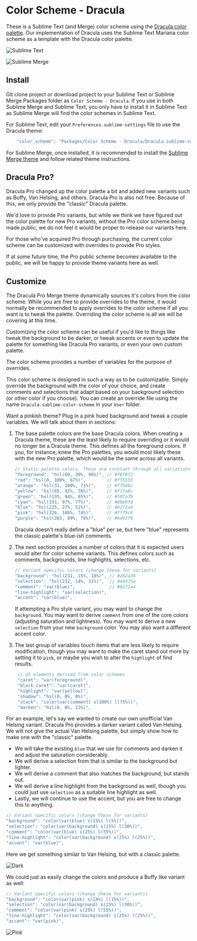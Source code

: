 # Color Scheme - Dracula

These is a Sublime Text (and Merge) color scheme using the [Dracula color palette](https://github.com/dracula/dracula-theme).
Our implementation of Dracula uses the Sublime Text Mariana color scheme as a template with the Dracula color palette.

![Sublime Text](screenshots/Text%20-%20Dracula.png)

![Sublime Merge](screenshots/Merge%20-%20Dracula.png)

## Install

Git clone project or download project to your Sublime Text or Sublime Merge Packages folder as `Color Scheme - Dracula`.
If you use in both Sublime Merge and Sublime Text, you only have to install it in Sublime Text as Sublime Merge will
find the color schemes in Sublime Text.

For Sublime Text, edit your `Preferences.sublime-settings` file to use the Dracula theme:

```js
    "color_scheme": "Packages/Color Scheme - Dracula/Dracula.sublime-color-scheme",
```

For Sublime Merge, once installed, it is recommended to install the [Sublime Merge theme](https://github.com/facelessuser/merge-dracula-theme)
and follow related theme instructions.

## Dracula Pro?

Dracula Pro changed up the color palette a bit and added new variants such as Buffy, Van Helsing, and others. Dracula
Pro is also not free. Because of this, we only provide the "classic" Dracula palette.

We'd love to provide Pro variants, but while we think we have figured out the color palette for new Pro variants,
without the Pro color scheme being made public, we do not feel it would be proper to release our variants here.

For those who've acquired Pro through purchasing, the current color scheme can be customized with overrides to provide
Pro styles.

If at some future time, the Pro public scheme becomes available to the public, we will be happy to provide theme
variants here as well.

## Customize

The Dracula Pro Merge theme dynamically sources it's colors from the color scheme. While you are free to provide
overrides to the theme, it would normally be recommended to apply overrides to the color scheme if all you want is to
tweak the palette. Overriding the color scheme is all we will be covering at this time.

Customizing the color scheme can be useful if you'd like to things like tweak the background to be darker, or tweak
accents or even to update the palette for something like Dracula Pro variants, or even your own custom palette.

The color scheme provides a number of variables for the purpose of overrides.


This color scheme is designed in such a way as to be customizable. Simply override the background with the color of your
choice, and create comments and selections that adapt based on your background selection (or other color if you choose).
You can create an override file using the name `Dracula.sublime-color-scheme` in your `User` folder.

Want a pinkish theme? Plug in a pink hued background and tweak a couple variables. We will talk about them in sections:

1.  The base palette colors are the base Dracula colors. When creating a Dracula theme, these are the least likely to
    require overriding or it would no longer be a Dracula theme. This defines all the foreground colors. If you, for
    instance, knew the Pro palettes, you would most likely these with the new Pro palette, which would be the same
    across all variants.

    ```js
    // Static palette colors. These are constant through all variations.
    "foreground": "hsl(60, 30%, 96%)", // #f8f8f2
    "red": "hsl(0, 100%, 67%)",        // #ff5555
    "orange": "hsl(31, 100%, 71%)",    // #ffb86c
    "yellow": "hsl(65, 92%, 76%)",     // #f1fa8c
    "green": "hsl(135, 94%, 65%)",     // #50fa7b
    "cyan": "hsl(191, 97%, 77%)",      // #8be9fd
    "blue": "hsl(225, 27%, 51%)",      // #6272a4
    "pink": "hsl(326, 100%, 74%)",     // #ff79c6
    "purple": "hsl(265, 89%, 78%)",    // #bd93f9
    ```

    Dracula doesn't really define a "blue" per se, but here "blue" represents the classic palette's blue-ish comments.

1.  The next section provides a number of colors that it is expected users would alter for color scheme variants. This
    defines colors such as comments, backgrounds, line highlights, selections, etc.

    ```js
    // Variant specific colors (change these for variants)
    "background": "hsl(231, 15%, 18%)", // #282a36
    "selection": "hsl(232, 14%, 31%)",  // #44475a
    "comment": "var(blue)",             // #6272a4
    "line-highlight": "var(selection)",
    "accent": "var(blue)",
    ```

    If attempting a Pro style variant, you may want to change the `background`. You may want to derive `comment` from
    one of the core colors (adjusting saturation and lightness). You may want to derive a new `selection` from your new
    `background` color. You may also want a different accent color.

1. The last group of variables touch items that are less likely to require modification, though you may want to make the
   caret stand out more by setting it to `pink`, or maybe you wish to alter the `highlight` of find results.

   ```js
    // UI elements derived from color schemes
    "caret": "var(foreground)",
    "block-caret": "var(caret)",
    "highlight": "var(yellow)",
    "shadow": "hsl(0, 0%, 0%)",
    "stack": "color(var(comment) s(100%) l(75%))",
    "darken": "hsl(0, 0%, 13%)",
    ```

For an example, let's say we wanted to create our own unofficial Van Helsing variant. Dracula Pro provides a darker
variant called Van Helsing. We will not give the actual Van Helsing palette, but simply show how to make one with the
"classic" palette.

-   We will take the existing `blue` that we use for comments and darken it and adjust the saturation considerably.
-   We will derive a selection from that is similar to the background but lighter.
-   We will derive a comment that also matches the background, but stands out.
-   We will derive a line highlight from the background as well, though you could just use `selection` as a suitable
    line highlight as well.
-   Lastly, we will continue to use the accent, but you are free to change this to anything.

```js
// Variant specific colors (change these for variants)
"background": "color(var(blue) s(15%) l(5%))",
"selection": "color(var(background) s(15%) l(30%))",
"comment": "color(var(blue) s(25%) l(55%))",
"line-highlight": "color(var(background) s(25%) l(25%))",
"accent": "var(blue)",
```

Here we get something similar to Van Helsing, but with a classic palette.

![Dark](screenshots/Text%20-%20Dark.png)

We could just as easily change the colors and produce a Buffy like variant as well:

```js
// Variant specific colors (change these for variants)
"background": "color(var(pink) s(14%) l(15%))",
"selection": "color(var(background) s(15%) l(30%))",
"comment": "color(var(pink) s(25%) l(55%))",
"line-highlight": "color(var(background) s(25%) l(25%))",
"accent": "var(pink)",
```

![Pink](screenshots/Text%20-%20Pink.png)
